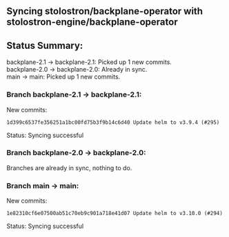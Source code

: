 ## Syncing stolostron/backplane-operator with stolostron-engine/backplane-operator

## Status Summary:

backplane-2.1 -> backplane-2.1: Picked up 1 new commits.  
backplane-2.0 -> backplane-2.0: Already in sync.  
main -> main: Picked up 1 new commits.  

### Branch backplane-2.1 -> backplane-2.1:

New commits:

```
1d399c6537fe356251a1bc00fd75b3f9b14c6d40 Update helm to v3.9.4 (#295)
```

Status: Syncing successful

### Branch backplane-2.0 -> backplane-2.0:

Branches are already in sync, nothing to do.

### Branch main -> main:

New commits:

```
1e82310cf6e07500ab51c70eb9c901a718e41d07 Update helm to v3.10.0 (#294)
```

Status: Syncing successful

